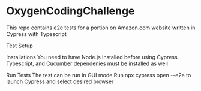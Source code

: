 # OxygenCodingChallenge

This repo contains e2e tests for a portion on Amazon.com website written in Cypress with Typescript 

Test Setup

Installations
You need to have Node.js installed before using Cypress.
Typescript, and Cucumber  dependenies must be installed as well

Run Tests
The test can be run in GUI mode
Run npx cypress open --e2e to launch Cypress and select desired browser